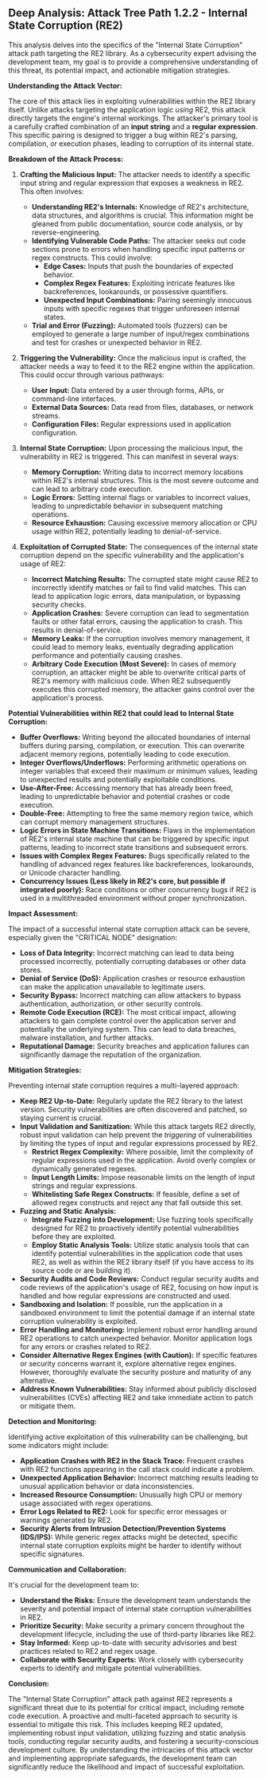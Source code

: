 ## Deep Analysis: Attack Tree Path 1.2.2 - Internal State Corruption (RE2)

This analysis delves into the specifics of the "Internal State Corruption" attack path targeting the RE2 library. As a cybersecurity expert advising the development team, my goal is to provide a comprehensive understanding of this threat, its potential impact, and actionable mitigation strategies.

**Understanding the Attack Vector:**

The core of this attack lies in exploiting vulnerabilities within the RE2 library itself. Unlike attacks targeting the application logic *using* RE2, this attack directly targets the engine's internal workings. The attacker's primary tool is a carefully crafted combination of an **input string** and a **regular expression**. This specific pairing is designed to trigger a bug within RE2's parsing, compilation, or execution phases, leading to corruption of its internal state.

**Breakdown of the Attack Process:**

1. **Crafting the Malicious Input:** The attacker needs to identify a specific input string and regular expression that exposes a weakness in RE2. This often involves:
    * **Understanding RE2's Internals:**  Knowledge of RE2's architecture, data structures, and algorithms is crucial. This information might be gleaned from public documentation, source code analysis, or by reverse-engineering.
    * **Identifying Vulnerable Code Paths:**  The attacker seeks out code sections prone to errors when handling specific input patterns or regex constructs. This could involve:
        * **Edge Cases:**  Inputs that push the boundaries of expected behavior.
        * **Complex Regex Features:**  Exploiting intricate features like backreferences, lookarounds, or possessive quantifiers.
        * **Unexpected Input Combinations:**  Pairing seemingly innocuous inputs with specific regexes that trigger unforeseen internal states.
    * **Trial and Error (Fuzzing):**  Automated tools (fuzzers) can be employed to generate a large number of input/regex combinations and test for crashes or unexpected behavior in RE2.

2. **Triggering the Vulnerability:**  Once the malicious input is crafted, the attacker needs a way to feed it to the RE2 engine within the application. This could occur through various pathways:
    * **User Input:**  Data entered by a user through forms, APIs, or command-line interfaces.
    * **External Data Sources:**  Data read from files, databases, or network streams.
    * **Configuration Files:**  Regular expressions used in application configuration.

3. **Internal State Corruption:** Upon processing the malicious input, the vulnerability in RE2 is triggered. This can manifest in several ways:
    * **Memory Corruption:**  Writing data to incorrect memory locations within RE2's internal structures. This is the most severe outcome and can lead to arbitrary code execution.
    * **Logic Errors:**  Setting internal flags or variables to incorrect values, leading to unpredictable behavior in subsequent matching operations.
    * **Resource Exhaustion:**  Causing excessive memory allocation or CPU usage within RE2, potentially leading to denial-of-service.

4. **Exploitation of Corrupted State:** The consequences of the internal state corruption depend on the specific vulnerability and the application's usage of RE2:
    * **Incorrect Matching Results:**  The corrupted state might cause RE2 to incorrectly identify matches or fail to find valid matches. This can lead to application logic errors, data manipulation, or bypassing security checks.
    * **Application Crashes:**  Severe corruption can lead to segmentation faults or other fatal errors, causing the application to crash. This results in denial-of-service.
    * **Memory Leaks:**  If the corruption involves memory management, it could lead to memory leaks, eventually degrading application performance and potentially causing crashes.
    * **Arbitrary Code Execution (Most Severe):** In cases of memory corruption, an attacker might be able to overwrite critical parts of RE2's memory with malicious code. When RE2 subsequently executes this corrupted memory, the attacker gains control over the application's process.

**Potential Vulnerabilities within RE2 that could lead to Internal State Corruption:**

* **Buffer Overflows:**  Writing beyond the allocated boundaries of internal buffers during parsing, compilation, or execution. This can overwrite adjacent memory regions, potentially leading to code execution.
* **Integer Overflows/Underflows:**  Performing arithmetic operations on integer variables that exceed their maximum or minimum values, leading to unexpected results and potentially exploitable conditions.
* **Use-After-Free:**  Accessing memory that has already been freed, leading to unpredictable behavior and potential crashes or code execution.
* **Double-Free:**  Attempting to free the same memory region twice, which can corrupt memory management structures.
* **Logic Errors in State Machine Transitions:**  Flaws in the implementation of RE2's internal state machine that can be triggered by specific input patterns, leading to incorrect state transitions and subsequent errors.
* **Issues with Complex Regex Features:**  Bugs specifically related to the handling of advanced regex features like backreferences, lookarounds, or Unicode character handling.
* **Concurrency Issues (Less likely in RE2's core, but possible if integrated poorly):** Race conditions or other concurrency bugs if RE2 is used in a multithreaded environment without proper synchronization.

**Impact Assessment:**

The impact of a successful internal state corruption attack can be severe, especially given the "CRITICAL NODE" designation:

* **Loss of Data Integrity:** Incorrect matching can lead to data being processed incorrectly, potentially corrupting databases or other data stores.
* **Denial of Service (DoS):** Application crashes or resource exhaustion can make the application unavailable to legitimate users.
* **Security Bypass:** Incorrect matching can allow attackers to bypass authentication, authorization, or other security controls.
* **Remote Code Execution (RCE):** The most critical impact, allowing attackers to gain complete control over the application server and potentially the underlying system. This can lead to data breaches, malware installation, and further attacks.
* **Reputational Damage:** Security breaches and application failures can significantly damage the reputation of the organization.

**Mitigation Strategies:**

Preventing internal state corruption requires a multi-layered approach:

* **Keep RE2 Up-to-Date:** Regularly update the RE2 library to the latest version. Security vulnerabilities are often discovered and patched, so staying current is crucial.
* **Input Validation and Sanitization:**  While this attack targets RE2 directly, robust input validation can help prevent the *triggering* of vulnerabilities by limiting the types of input and regular expressions processed by RE2.
    * **Restrict Regex Complexity:**  Where possible, limit the complexity of regular expressions used in the application. Avoid overly complex or dynamically generated regexes.
    * **Input Length Limits:**  Impose reasonable limits on the length of input strings and regular expressions.
    * **Whitelisting Safe Regex Constructs:**  If feasible, define a set of allowed regex constructs and reject any that fall outside this set.
* **Fuzzing and Static Analysis:**
    * **Integrate Fuzzing into Development:**  Use fuzzing tools specifically designed for RE2 to proactively identify potential vulnerabilities before they are exploited.
    * **Employ Static Analysis Tools:**  Utilize static analysis tools that can identify potential vulnerabilities in the application code that uses RE2, as well as within the RE2 library itself (if you have access to its source code or are building it).
* **Security Audits and Code Reviews:** Conduct regular security audits and code reviews of the application's usage of RE2, focusing on how input is handled and how regular expressions are constructed and used.
* **Sandboxing and Isolation:**  If possible, run the application in a sandboxed environment to limit the potential damage if an internal state corruption vulnerability is exploited.
* **Error Handling and Monitoring:** Implement robust error handling around RE2 operations to catch unexpected behavior. Monitor application logs for any errors or crashes related to RE2.
* **Consider Alternative Regex Engines (with Caution):**  If specific features or security concerns warrant it, explore alternative regex engines. However, thoroughly evaluate the security posture and maturity of any alternative.
* **Address Known Vulnerabilities:**  Stay informed about publicly disclosed vulnerabilities (CVEs) affecting RE2 and take immediate action to patch or mitigate them.

**Detection and Monitoring:**

Identifying active exploitation of this vulnerability can be challenging, but some indicators might include:

* **Application Crashes with RE2 in the Stack Trace:**  Frequent crashes with RE2 functions appearing in the call stack could indicate a problem.
* **Unexpected Application Behavior:**  Incorrect matching results leading to unusual application behavior or data inconsistencies.
* **Increased Resource Consumption:**  Unusually high CPU or memory usage associated with regex operations.
* **Error Logs Related to RE2:**  Look for specific error messages or warnings generated by RE2.
* **Security Alerts from Intrusion Detection/Prevention Systems (IDS/IPS):**  While generic regex attacks might be detected, specific internal state corruption exploits might be harder to identify without specific signatures.

**Communication and Collaboration:**

It's crucial for the development team to:

* **Understand the Risks:**  Ensure the development team understands the severity and potential impact of internal state corruption vulnerabilities in RE2.
* **Prioritize Security:**  Make security a primary concern throughout the development lifecycle, including the use of third-party libraries like RE2.
* **Stay Informed:**  Keep up-to-date with security advisories and best practices related to RE2 and regex usage.
* **Collaborate with Security Experts:**  Work closely with cybersecurity experts to identify and mitigate potential vulnerabilities.

**Conclusion:**

The "Internal State Corruption" attack path against RE2 represents a significant threat due to its potential for critical impact, including remote code execution. A proactive and multi-faceted approach to security is essential to mitigate this risk. This includes keeping RE2 updated, implementing robust input validation, utilizing fuzzing and static analysis tools, conducting regular security audits, and fostering a security-conscious development culture. By understanding the intricacies of this attack vector and implementing appropriate safeguards, the development team can significantly reduce the likelihood and impact of successful exploitation.
